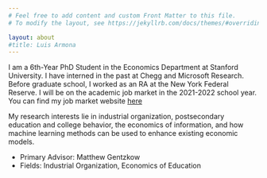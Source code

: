 ```yaml
---
# Feel free to add content and custom Front Matter to this file.
# To modify the layout, see https://jekyllrb.com/docs/themes/#overriding-theme-defaults

layout: about
#title: Luis Armona
---
```


I am a 6th-Year PhD Student in the Economics Department at Stanford University. I have interned in the past at Chegg and Microsoft Research.  Before graduate school, I worked as an RA at the New York Federal Reserve. I will be on the academic job market in the 2021-2022 school year. You can find my job market website [here](https://web.stanford.edu/~larmona/) 

My research interests lie in industrial organization, postsecondary education and college behavior, the economics of information, and how machine learning methods can be used to enhance existing economic models.
- Primary Advisor: Matthew Gentzkow
- Fields: Industrial Organization, Economics of Education
